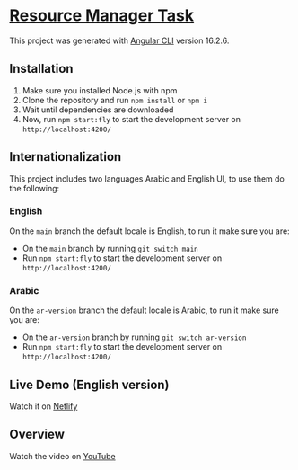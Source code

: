 # [Resource Manager Task](https://www.figma.com/file/eAViAP8tRmbeK3aHfkbAyl/Untitled)

This project was generated with [Angular CLI](https://github.com/angular/angular-cli) version 16.2.6.

## Installation

1. Make sure you installed Node.js with npm
2. Clone the repository and run `npm install` or `npm i`
3. Wait until dependencies are downloaded
4. Now, run `npm start:fly` to start the development server on `http://localhost:4200/`

## Internationalization

This project includes two languages Arabic and English UI, to use them do the following:

### English

On the `main` branch the default locale is English, to run it make sure you are:

- On the `main` branch by running `git switch main`
- Run `npm start:fly` to start the development server on `http://localhost:4200/`

### Arabic

On the `ar-version` branch the default locale is Arabic, to run it make sure you are:

- On the `ar-version` branch by running `git switch ar-version`
- Run `npm start:fly` to start the development server on `http://localhost:4200/`

## Live Demo (English version)

Watch it on [Netlify](https://atech-resmg.netlify.app/)

## Overview

Watch the video on [YouTube](https://youtu.be/Vpu-vyDa1HE)
